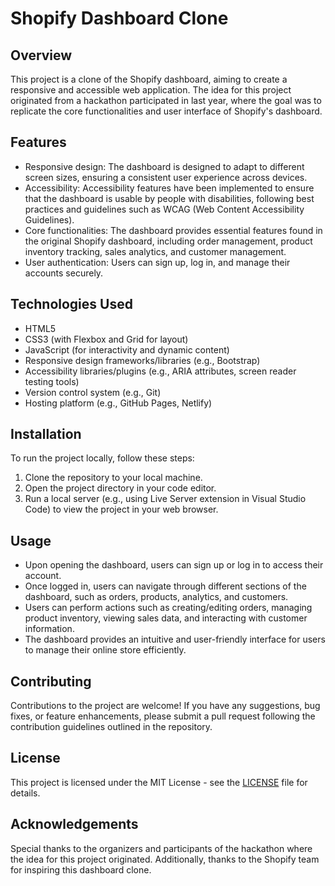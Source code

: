 # Shopify Dashboard Clone

## Overview
This project is a clone of the Shopify dashboard, aiming to create a responsive and accessible web application. The idea for this project originated from a hackathon participated in last year, where the goal was to replicate the core functionalities and user interface of Shopify's dashboard.

## Features
- Responsive design: The dashboard is designed to adapt to different screen sizes, ensuring a consistent user experience across devices.
- Accessibility: Accessibility features have been implemented to ensure that the dashboard is usable by people with disabilities, following best practices and guidelines such as WCAG (Web Content Accessibility Guidelines).
- Core functionalities: The dashboard provides essential features found in the original Shopify dashboard, including order management, product inventory tracking, sales analytics, and customer management.
- User authentication: Users can sign up, log in, and manage their accounts securely.

## Technologies Used
- HTML5
- CSS3 (with Flexbox and Grid for layout)
- JavaScript (for interactivity and dynamic content)
- Responsive design frameworks/libraries (e.g., Bootstrap)
- Accessibility libraries/plugins (e.g., ARIA attributes, screen reader testing tools)
- Version control system (e.g., Git)
- Hosting platform (e.g., GitHub Pages, Netlify)

## Installation
To run the project locally, follow these steps:
1. Clone the repository to your local machine.
2. Open the project directory in your code editor.
3. Run a local server (e.g., using Live Server extension in Visual Studio Code) to view the project in your web browser.

## Usage
- Upon opening the dashboard, users can sign up or log in to access their account.
- Once logged in, users can navigate through different sections of the dashboard, such as orders, products, analytics, and customers.
- Users can perform actions such as creating/editing orders, managing product inventory, viewing sales data, and interacting with customer information.
- The dashboard provides an intuitive and user-friendly interface for users to manage their online store efficiently.

## Contributing
Contributions to the project are welcome! If you have any suggestions, bug fixes, or feature enhancements, please submit a pull request following the contribution guidelines outlined in the repository.

## License
This project is licensed under the MIT License - see the [LICENSE](LICENSE) file for details.

## Acknowledgements
Special thanks to the organizers and participants of the hackathon where the idea for this project originated. Additionally, thanks to the Shopify team for inspiring this dashboard clone.
